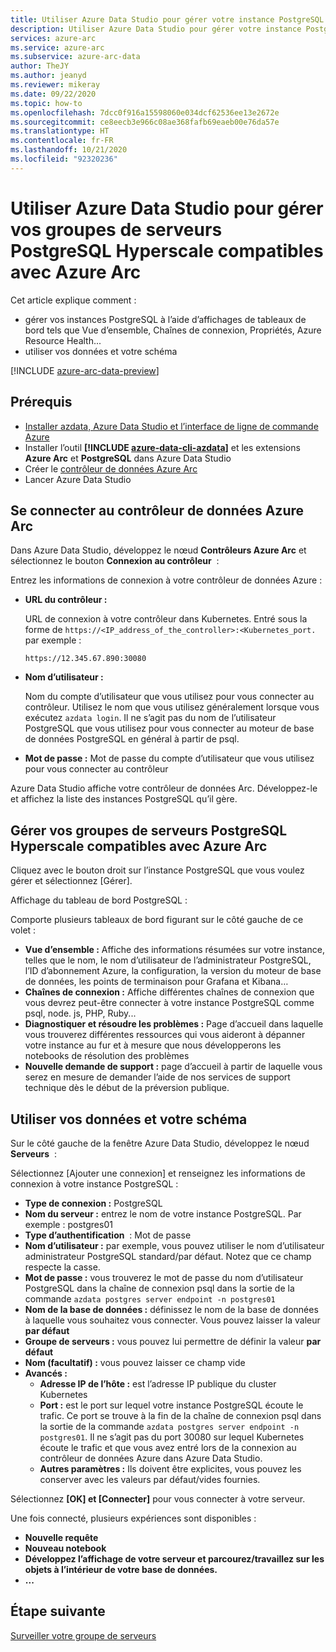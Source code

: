 ```yaml
---
title: Utiliser Azure Data Studio pour gérer votre instance PostgreSQL
description: Utiliser Azure Data Studio pour gérer votre instance PostgreSQL
services: azure-arc
ms.service: azure-arc
ms.subservice: azure-arc-data
author: TheJY
ms.author: jeanyd
ms.reviewer: mikeray
ms.date: 09/22/2020
ms.topic: how-to
ms.openlocfilehash: 7dcc0f916a15598060e034dcf62536ee13e2672e
ms.sourcegitcommit: ce8eecb3e966c08ae368fafb69eaeb00e76da57e
ms.translationtype: HT
ms.contentlocale: fr-FR
ms.lasthandoff: 10/21/2020
ms.locfileid: "92320236"
---
```

# <a name="use-azure-data-studio-to-manage-your-azure-arc-enabled-postgresql-hyperscale-server-group"></a>Utiliser Azure Data Studio pour gérer vos groupes de serveurs PostgreSQL Hyperscale compatibles avec Azure Arc


Cet article explique comment :
- gérer vos instances PostgreSQL à l’aide d’affichages de tableaux de bord tels que Vue d’ensemble, Chaînes de connexion, Propriétés, Azure Resource Health...
- utiliser vos données et votre schéma

[!INCLUDE [azure-arc-data-preview](../../../includes/azure-arc-data-preview.md)]

## <a name="prerequisites"></a>Prérequis

- [Installer azdata, Azure Data Studio et l’interface de ligne de commande Azure](install-client-tools.md)
- Installer l’outil **[!INCLUDE [azure-data-cli-azdata](../../../includes/azure-data-cli-azdata.md)]** et les extensions **Azure Arc** et **PostgreSQL** dans Azure Data Studio
- Créer le [contrôleur de données Azure Arc](create-data-controller-using-azdata.md)
- Lancer Azure Data Studio

## <a name="connect-to-the-azure-arc-data-controller"></a>Se connecter au contrôleur de données Azure Arc

Dans Azure Data Studio, développez le nœud **Contrôleurs Azure Arc** et sélectionnez le bouton **Connexion au contrôleur**  :

Entrez les informations de connexion à votre contrôleur de données Azure :

- **URL du contrôleur :**

    URL de connexion à votre contrôleur dans Kubernetes. Entré sous la forme de `https://<IP_address_of_the_controller>:<Kubernetes_port.` par exemple :

    ```console
    https://12.345.67.890:30080
    ```
- **Nom d’utilisateur :**

    Nom du compte d’utilisateur que vous utilisez pour vous connecter au contrôleur. Utilisez le nom que vous utilisez généralement lorsque vous exécutez `azdata login`. Il ne s’agit pas du nom de l’utilisateur PostgreSQL que vous utilisez pour vous connecter au moteur de base de données PostgreSQL en général à partir de psql.
- **Mot de passe :** Mot de passe du compte d’utilisateur que vous utilisez pour vous connecter au contrôleur


Azure Data Studio affiche votre contrôleur de données Arc. Développez-le et affichez la liste des instances PostgreSQL qu’il gère.

## <a name="manage-your-azure-arc-enabled-postgresql-hyperscale-server-groups"></a>Gérer vos groupes de serveurs PostgreSQL Hyperscale compatibles avec Azure Arc

Cliquez avec le bouton droit sur l’instance PostgreSQL que vous voulez gérer et sélectionnez [Gérer].

Affichage du tableau de bord PostgreSQL :

Comporte plusieurs tableaux de bord figurant sur le côté gauche de ce volet :

- **Vue d’ensemble :** Affiche des informations résumées sur votre instance, telles que le nom, le nom d’utilisateur de l’administrateur PostgreSQL, l’ID d’abonnement Azure, la configuration, la version du moteur de base de données, les points de terminaison pour Grafana et Kibana…
- **Chaînes de connexion :** Affiche différentes chaînes de connexion que vous devrez peut-être connecter à votre instance PostgreSQL comme psql, node. js, PHP, Ruby...
- **Diagnostiquer et résoudre les problèmes :** Page d’accueil dans laquelle vous trouverez différentes ressources qui vous aideront à dépanner votre instance au fur et à mesure que nous développerons les notebooks de résolution des problèmes
- **Nouvelle demande de support :** page d’accueil à partir de laquelle vous serez en mesure de demander l’aide de nos services de support technique dès le début de la préversion publique.

## <a name="work-with-your-data-and-schema"></a>Utiliser vos données et votre schéma

Sur le côté gauche de la fenêtre Azure Data Studio, développez le nœud **Serveurs**  :

Sélectionnez [Ajouter une connexion] et renseignez les informations de connexion à votre instance PostgreSQL :
- **Type de connexion :** PostgreSQL
- **Nom du serveur :** entrez le nom de votre instance PostgreSQL. Par exemple : postgres01
- **Type d’authentification**  : Mot de passe
- **Nom d’utilisateur :** par exemple, vous pouvez utiliser le nom d’utilisateur administrateur PostgreSQL standard/par défaut. Notez que ce champ respecte la casse.
- **Mot de passe :** vous trouverez le mot de passe du nom d’utilisateur PostgreSQL dans la chaîne de connexion psql dans la sortie de la commande `azdata postgres server endpoint -n postgres01`
- **Nom de la base de données :** définissez le nom de la base de données à laquelle vous souhaitez vous connecter. Vous pouvez laisser la valeur __par défaut__
- **Groupe de serveurs :** vous pouvez lui permettre de définir la valeur __par défaut__
- **Nom (facultatif) :** vous pouvez laisser ce champ vide
- **Avancés :**
    - **Adresse IP de l’hôte :** est l’adresse IP publique du cluster Kubernetes
    - **Port :** est le port sur lequel votre instance PostgreSQL écoute le trafic. Ce port se trouve à la fin de la chaîne de connexion psql dans la sortie de la commande `azdata postgres server endpoint -n postgres01`. Il ne s’agit pas du port 30080 sur lequel Kubernetes écoute le trafic et que vous avez entré lors de la connexion au contrôleur de données Azure dans Azure Data Studio.
    - **Autres paramètres :** Ils doivent être explicites, vous pouvez les conserver avec les valeurs par défaut/vides fournies.

Sélectionnez **[OK] et [Connecter]** pour vous connecter à votre serveur.

Une fois connecté, plusieurs expériences sont disponibles :
- **Nouvelle requête**
- **Nouveau notebook**
- **Développez l’affichage de votre serveur et parcourez/travaillez sur les objets à l’intérieur de votre base de données.**
- **...**

## <a name="next-step"></a>Étape suivante
[Surveiller votre groupe de serveurs](monitor-grafana-kibana.md)
